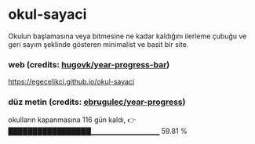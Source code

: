 # okul-sayaci

Okulun başlamasına veya bitmesine ne kadar kaldığını ilerleme çubuğu ve geri sayım şeklinde gösteren minimalist ve basit bir site.

### web (credits: [hugovk/year-progress-bar](https://github.com/hugovk/year-progress-bar))

https://egecelikci.github.io/okul-sayaci

### düz metin (credits: [ebrugulec/year-progress](https://github.com/ebrugulec/year-progress))

okulların kapanmasına 116 gün kaldı, 👉 █████████████████▁▁▁▁▁▁▁▁▁▁▁▁▁ 59.81 %
